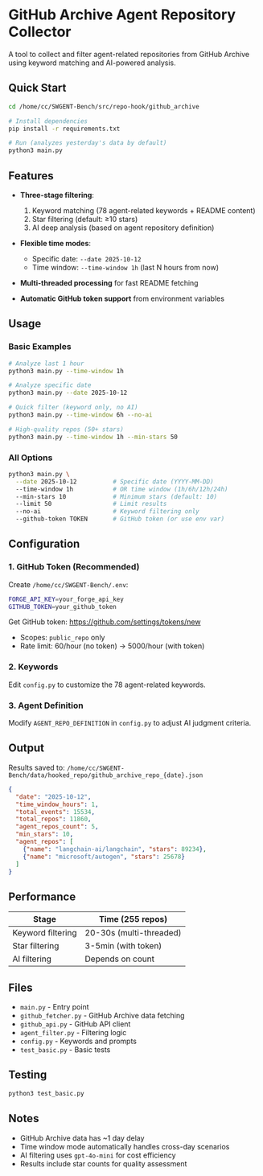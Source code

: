 # GitHub Archive Agent Repository Collector

A tool to collect and filter agent-related repositories from GitHub Archive using keyword matching and AI-powered analysis.

## Quick Start

```bash
cd /home/cc/SWGENT-Bench/src/repo-hook/github_archive

# Install dependencies
pip install -r requirements.txt

# Run (analyzes yesterday's data by default)
python3 main.py
```

## Features

- **Three-stage filtering**:
  1. Keyword matching (78 agent-related keywords + README content)
  2. Star filtering (default: ≥10 stars)
  3. AI deep analysis (based on agent repository definition)

- **Flexible time modes**:
  - Specific date: `--date 2025-10-12`
  - Time window: `--time-window 1h` (last N hours from now)

- **Multi-threaded processing** for fast README fetching
- **Automatic GitHub token support** from environment variables

## Usage

### Basic Examples

```bash
# Analyze last 1 hour
python3 main.py --time-window 1h

# Analyze specific date
python3 main.py --date 2025-10-12

# Quick filter (keyword only, no AI)
python3 main.py --time-window 6h --no-ai

# High-quality repos (50+ stars)
python3 main.py --time-window 1h --min-stars 50
```

### All Options

```bash
python3 main.py \
  --date 2025-10-12          # Specific date (YYYY-MM-DD)
  --time-window 1h           # OR time window (1h/6h/12h/24h)
  --min-stars 10             # Minimum stars (default: 10)
  --limit 50                 # Limit results
  --no-ai                    # Keyword filtering only
  --github-token TOKEN       # GitHub token (or use env var)
```

## Configuration

### 1. GitHub Token (Recommended)

Create `/home/cc/SWGENT-Bench/.env`:

```bash
FORGE_API_KEY=your_forge_api_key
GITHUB_TOKEN=your_github_token
```

Get GitHub token: https://github.com/settings/tokens/new
- Scopes: `public_repo` only
- Rate limit: 60/hour (no token) → 5000/hour (with token)

### 2. Keywords

Edit `config.py` to customize the 78 agent-related keywords.

### 3. Agent Definition

Modify `AGENT_REPO_DEFINITION` in `config.py` to adjust AI judgment criteria.

## Output

Results saved to: `/home/cc/SWGENT-Bench/data/hooked_repo/github_archive_repo_{date}.json`

```json
{
  "date": "2025-10-12",
  "time_window_hours": 1,
  "total_events": 15534,
  "total_repos": 11860,
  "agent_repos_count": 5,
  "min_stars": 10,
  "agent_repos": [
    {"name": "langchain-ai/langchain", "stars": 89234},
    {"name": "microsoft/autogen", "stars": 25678}
  ]
}
```

## Performance

| Stage | Time (255 repos) |
|-------|------------------|
| Keyword filtering | 20-30s (multi-threaded) |
| Star filtering | 3-5min (with token) |
| AI filtering | Depends on count |

## Files

- `main.py` - Entry point
- `github_fetcher.py` - GitHub Archive data fetching
- `github_api.py` - GitHub API client
- `agent_filter.py` - Filtering logic
- `config.py` - Keywords and prompts
- `test_basic.py` - Basic tests

## Testing

```bash
python3 test_basic.py
```

## Notes

- GitHub Archive data has ~1 day delay
- Time window mode automatically handles cross-day scenarios
- AI filtering uses `gpt-4o-mini` for cost efficiency
- Results include star counts for quality assessment





